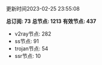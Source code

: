 更新时间2023-02-25 23:55:08

**总订阅: 73**
**总节点: 1213**
**有效节点: 437**
- v2ray节点: 282
- ss节点: 91
- trojan节点: 54
- ssr节点: 10
